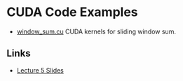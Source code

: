 # CUDA Code Examples

- [window_sum.cu](window_sum.cu) CUDA kernels for sliding window sum.

## Links
- [Lecture 5 Slides](http://dlsys.cs.washington.edu/pdf/lecture5.pdf)
